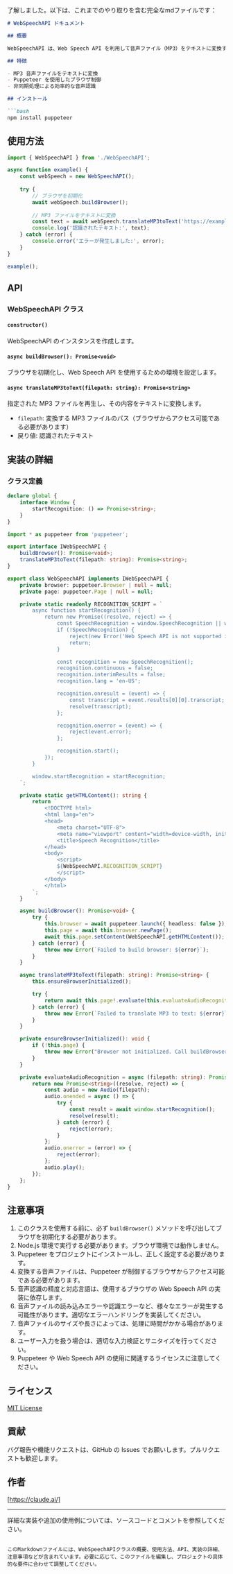 了解しました。以下は、これまでのやり取りを含む完全なmdファイルです：

```md
# WebSpeechAPI ドキュメント

## 概要

WebSpeechAPI は、Web Speech API を利用して音声ファイル（MP3）をテキストに変換するための TypeScript クラスです。Puppeteer を使用してヘッドレスブラウザを制御し、ブラウザ環境で Web Speech API を実行します。

## 特徴

- MP3 音声ファイルをテキストに変換
- Puppeteer を使用したブラウザ制御
- 非同期処理による効率的な音声認識

## インストール

```bash
npm install puppeteer
```

## 使用方法

```typescript
import { WebSpeechAPI } from './WebSpeechAPI';

async function example() {
    const webSpeech = new WebSpeechAPI();
    
    try {
        // ブラウザを初期化
        await webSpeech.buildBrowser();
        
        // MP3 ファイルをテキストに変換
        const text = await webSpeech.translateMP3toText('https://example.com/audio.mp3');
        console.log('認識されたテキスト:', text);
    } catch (error) {
        console.error('エラーが発生しました:', error);
    }
}

example();
```

## API

### WebSpeechAPI クラス

#### `constructor()`

WebSpeechAPI のインスタンスを作成します。

#### `async buildBrowser(): Promise<void>`

ブラウザを初期化し、Web Speech API を使用するための環境を設定します。

#### `async translateMP3toText(filepath: string): Promise<string>`

指定された MP3 ファイルを再生し、その内容をテキストに変換します。

- `filepath`: 変換する MP3 ファイルのパス（ブラウザからアクセス可能である必要があります）
- 戻り値: 認識されたテキスト

## 実装の詳細

### クラス定義

```typescript
declare global {
    interface Window {
        startRecognition: () => Promise<string>;
    }
}

import * as puppeteer from 'puppeteer';

export interface IWebSpeechAPI {
    buildBrowser(): Promise<void>;
    translateMP3toText(filepath: string): Promise<string>;
}

export class WebSpeechAPI implements IWebSpeechAPI {
    private browser: puppeteer.Browser | null = null;
    private page: puppeteer.Page | null = null;

    private static readonly RECOGNITION_SCRIPT = `
        async function startRecognition() {
            return new Promise((resolve, reject) => {
                const SpeechRecognition = window.SpeechRecognition || window.webkitSpeechRecognition;
                if (!SpeechRecognition) {
                    reject(new Error('Web Speech API is not supported in this browser.'));
                    return;
                }

                const recognition = new SpeechRecognition();
                recognition.continuous = false;
                recognition.interimResults = false;
                recognition.lang = 'en-US';

                recognition.onresult = (event) => {
                    const transcript = event.results[0][0].transcript;
                    resolve(transcript);
                };

                recognition.onerror = (event) => {
                    reject(event.error);
                };

                recognition.start();
            });
        }

        window.startRecognition = startRecognition;
    `;

    private static getHTMLContent(): string {
        return `
            <!DOCTYPE html>
            <html lang="en">
            <head>
                <meta charset="UTF-8">
                <meta name="viewport" content="width=device-width, initial-scale=1.0">
                <title>Speech Recognition</title>
            </head>
            <body>
                <script>
                ${WebSpeechAPI.RECOGNITION_SCRIPT}
                </script>
            </body>
            </html>
        `;
    }

    async buildBrowser(): Promise<void> {
        try {
            this.browser = await puppeteer.launch({ headless: false });
            this.page = await this.browser.newPage();
            await this.page.setContent(WebSpeechAPI.getHTMLContent());
        } catch (error) {
            throw new Error(`Failed to build browser: ${error}`);
        }
    }

    async translateMP3toText(filepath: string): Promise<string> {
        this.ensureBrowserInitialized();

        try {
            return await this.page!.evaluate(this.evaluateAudioRecognition, filepath);
        } catch (error) {
            throw new Error(`Failed to translate MP3 to text: ${error}`);
        }
    }

    private ensureBrowserInitialized(): void {
        if (!this.page) {
            throw new Error("Browser not initialized. Call buildBrowser() first.");
        }
    }

    private evaluateAudioRecognition = async (filepath: string): Promise<string> => {
        return new Promise<string>((resolve, reject) => {
            const audio = new Audio(filepath);
            audio.onended = async () => {
                try {
                    const result = await window.startRecognition();
                    resolve(result);
                } catch (error) {
                    reject(error);
                }
            };
            audio.onerror = (error) => {
                reject(error);
            };
            audio.play();
        });
    };
}
```

## 注意事項

1. このクラスを使用する前に、必ず `buildBrowser()` メソッドを呼び出してブラウザを初期化する必要があります。
2. Node.js 環境で実行する必要があります。ブラウザ環境では動作しません。
3. Puppeteer をプロジェクトにインストールし、正しく設定する必要があります。
4. 変換する音声ファイルは、Puppeteer が制御するブラウザからアクセス可能である必要があります。
5. 音声認識の精度と対応言語は、使用するブラウザの Web Speech API の実装に依存します。
6. 音声ファイルの読み込みエラーや認識エラーなど、様々なエラーが発生する可能性があります。適切なエラーハンドリングを実装してください。
7. 音声ファイルのサイズや長さによっては、処理に時間がかかる場合があります。
8. ユーザー入力を扱う場合は、適切な入力検証とサニタイズを行ってください。
9. Puppeteer や Web Speech API の使用に関連するライセンスに注意してください。

## ライセンス

[MIT License](LICENSE)

## 貢献

バグ報告や機能リクエストは、GitHub の Issues でお願いします。プルリクエストも歓迎します。

## 作者

[https://claude.ai/]

---

詳細な実装や追加の使用例については、ソースコードとコメントを参照してください。
```

このMarkdownファイルには、WebSpeechAPIクラスの概要、使用方法、API、実装の詳細、注意事項などが含まれています。必要に応じて、このファイルを編集し、プロジェクトの具体的な要件に合わせて調整してください。